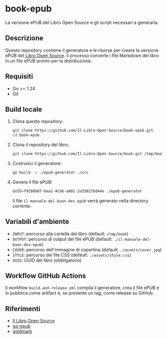 # book-epub

La versione ePUB del Libro Open Source e gli script necessari a generarla.

## Descrizione

Questo repository contiene il generatore e le risorse per creare la versione ePUB del [Libro Open Source](https://github.com/Il-Libro-Open-Source/book). Il processo converte i file Markdown del libro in un file ePUB pronto per la distribuzione.

## Requisiti

- Go >= 1.24
- Git

## Build locale

1. Clona questo repository:

   ```sh
   git clone https://github.com/Il-Libro-Open-Source/book-epub.git
   cd book-epub
   ```

2. Clona il repository del libro:

   ```sh
   git clone https://github.com/Il-Libro-Open-Source/book.git /tmp/book
   ```

3. Costruisci il generatore:

   ```sh
   go build -o ./epub-generator ./src
   ```

4. Genera il file ePUB:

   ```sh
   UUID=f9298b0f-bea1-4cb6-a601-2a35027bd44e ./epub-generator
   ```

   Il file `il-manuale-del-buon-dev.epub` verrà generato nella directory corrente.

## Variabili d'ambiente

- `INPUT`: percorso alla cartella del libro (default: `/tmp/book`)
- `OUTPUT`: percorso di output del file ePUB (default: `./il-manuale-del-buon-dev.epub`)
- `COVER`: percorso dell'immagine di copertina (default: `./assets/cover.jpg`)
- `STYLE`: percorso del file CSS (default: `./assets/style.css`)
- `UUID`: UUID del libro (obbligatorio)

## Workflow GitHub Actions

Il workflow `build-and-release.yml` compila il generatore, crea il file ePUB e lo pubblica come artifact e, se presente un tag, come release su GitHub.

## Riferimenti

- [Il Libro Open Source](https://github.com/Il-Libro-Open-Source/book)
- [go-epub](https://github.com/go-shiori/go-epub)
- [goldmark](https://github.com/yuin/goldmark)
